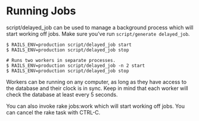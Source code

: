 # Running Jobs

script/delayed_job can be used to manage a background process which will start working off jobs. Make sure you’ve run `script/generate delayed_job`.

    $ RAILS_ENV=production script/delayed_job start
    $ RAILS_ENV=production script/delayed_job stop

    # Runs two workers in separate processes.
    $ RAILS_ENV=production script/delayed_job -n 2 start
    $ RAILS_ENV=production script/delayed_job stop

Workers can be running on any computer, as long as they have access to the database and their clock is in sync. Keep in mind that each worker will check the database at least every 5 seconds.

You can also invoke rake jobs:work which will start working off jobs. You can cancel the rake task with CTRL-C.